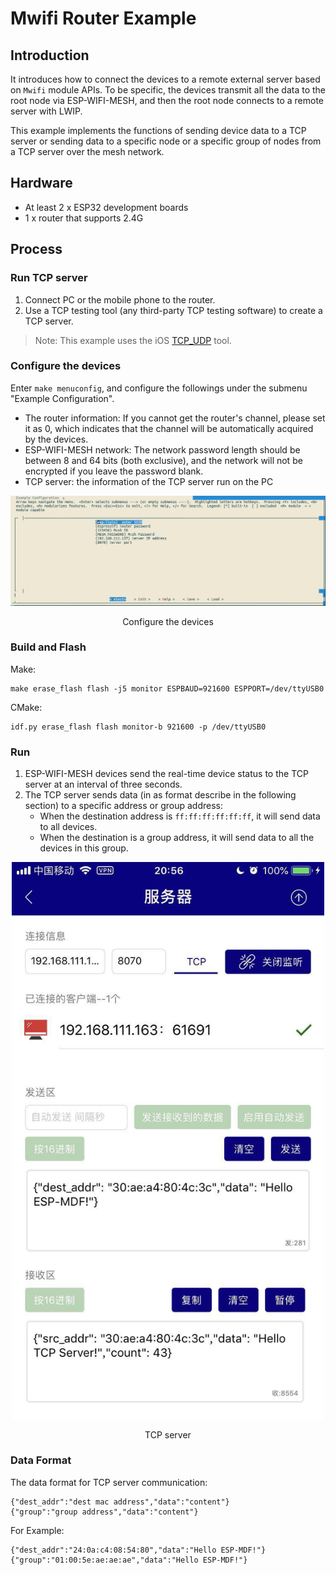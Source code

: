 # Mwifi Router Example

## Introduction

It introduces how to connect the devices to a remote external server based on `Mwifi` module APIs. To be specific, the devices transmit all the data to the root node via ESP-WIFI-MESH, and then the root node connects to a remote server with LWIP.

This example implements the functions of sending device data to a TCP server or sending data to a specific node or a specific group of nodes from a TCP server over the mesh network.

## Hardware

* At least 2 x ESP32 development boards
* 1 x router that supports 2.4G

## Process

### Run TCP server

1. Connect PC or the mobile phone to the router.
2. Use a TCP testing tool (any third-party TCP testing software) to create a TCP server.

> Note: This example uses the iOS [TCP_UDP](https://itunes.apple.com/cn/app/tcp-udp%E8%B0%83%E8%AF%95%E5%B7%A5%E5%85%B7/id1437239406?mt=8) tool.

### Configure the devices

Enter `make menuconfig`, and configure the followings under the submenu "Example Configuration".

 * The router information: If you cannot get the router's channel, please set it as 0, which indicates that the channel will be automatically acquired by the devices.
 * ESP-WIFI-MESH network: The network password length should be between 8 and 64 bits (both exclusive), and the network will not be encrypted if you leave the password blank.
 * TCP server: the information of the TCP server run on the PC

<div align=center>
<img src="device_config.png"  width="800">
<p> Configure the devices </p>
</div>

### Build and Flash

Make:
```shell
make erase_flash flash -j5 monitor ESPBAUD=921600 ESPPORT=/dev/ttyUSB0
```

CMake:
```shell
idf.py erase_flash flash monitor-b 921600 -p /dev/ttyUSB0
```

### Run

1. ESP-WIFI-MESH devices send the real-time device status to the TCP server at an interval of three seconds.
2. The TCP server sends data (in as format describe in the following section) to a specific address or group address:
	-  	When the destination address is `ff:ff:ff:ff:ff:ff`, it will send data to all devices.
	-  When the destination is a group address, it will send data to all the devices in this group.

<div align=center>
<img src="tcp_server.png"  width="500">
<p> TCP server </p>
</div>

### Data Format

The data format for TCP server communication:

```
{"dest_addr":"dest mac address","data":"content"}
{"group":"group address","data":"content"}
```

For Example:

```
{"dest_addr":"24:0a:c4:08:54:80","data":"Hello ESP-MDF!"}
{"group":"01:00:5e:ae:ae:ae","data":"Hello ESP-MDF!"}
```